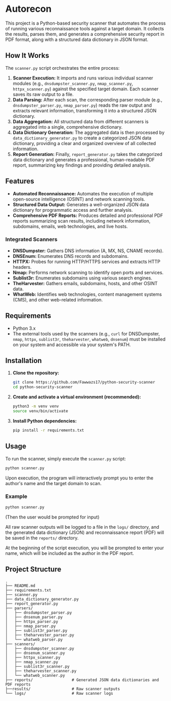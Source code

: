 # Autorecon

This project is a Python-based security scanner that automates the process of running various reconnaissance tools against a target domain. It collects the results, parses them, and generates a comprehensive security report in PDF format, along with a structured data dictionary in JSON format.

## How It Works

The `scanner.py` script orchestrates the entire process:

1.  **Scanner Execution:** It imports and runs various individual scanner modules (e.g., `dnsdumpster_scanner.py`, `nmap_scanner.py`, `httpx_scanner.py`) against the specified target domain. Each scanner saves its raw output to a file.
2.  **Data Parsing:** After each scan, the corresponding parser module (e.g., `dnsdumpster_parser.py`, `nmap_parser.py`) reads the raw output and extracts relevant information, transforming it into a structured JSON dictionary.
3.  **Data Aggregation:** All structured data from different scanners is aggregated into a single, comprehensive dictionary.
4.  **Data Dictionary Generation:** The aggregated data is then processed by `data_dictionary_generator.py` to create a categorized JSON data dictionary, providing a clear and organized overview of all collected information.
5.  **Report Generation:** Finally, `report_generator.py` takes the categorized data dictionary and generates a professional, human-readable PDF report, summarizing key findings and providing detailed analysis.

## Features

*   **Automated Reconnaissance:** Automates the execution of multiple open-source intelligence (OSINT) and network scanning tools.
*   **Structured Data Output:** Generates a well-organized JSON data dictionary for programmatic access and further analysis.
*   **Comprehensive PDF Reports:** Produces detailed and professional PDF reports summarizing scan results, including network information, subdomains, emails, web technologies, and live hosts.

### Integrated Scanners

*   **DNSDumpster:** Gathers DNS information (A, MX, NS, CNAME records).
*   **DNSEnum:** Enumerates DNS records and subdomains.
*   **HTTPX:** Probes for running HTTP/HTTPS services and extracts HTTP headers.
*   **Nmap:** Performs network scanning to identify open ports and services.
*   **Sublist3r:** Enumerates subdomains using various search engines.
*   **TheHarvester:** Gathers emails, subdomains, hosts, and other OSINT data.
*   **WhatWeb:** Identifies web technologies, content management systems (CMS), and other web-related information.

## Requirements

*   Python 3.x
*   The external tools used by the scanners (e.g., `curl` for DNSDumpster, `nmap`, `httpx`, `sublist3r`, `theharvester`, `whatweb`, `dnsenum`) must be installed on your system and accessible via your system's PATH.

## Installation

1.  **Clone the repository:**
    ```bash
    git clone https://github.com/Fawwazs17/python-security-scanner 
    cd python-security-scanner
    ```

2.  **Create and activate a virtual environment (recommended):**
    ```bash
    python3 -m venv venv
    source venv/bin/activate
    ```

3.  **Install Python dependencies:**
    ```bash
    pip install -r requirements.txt
    ```

## Usage

To run the scanner, simply execute the `scanner.py` script:

```bash
python scanner.py
```

Upon execution, the program will interactively prompt you to enter the author's name and the target domain to scan.

### Example

```bash
python scanner.py
```
(Then the user would be prompted for input)

All raw scanner outputs will be logged to a file in the `logs/` directory, and the generated data dictionary (JSON) and reconnaissance report (PDF) will be saved in the `reports/` directory.

At the beginning of the script execution, you will be prompted to enter your name, which will be included as the author in the PDF report.

## Project Structure

```
.
├── README.md
├── requirements.txt
├── scanner.py
├── data_dictionary_generator.py
├── report_generator.py
├── parsers/
│   ├── dnsdumpster_parser.py
│   ├── dnsenum_parser.py
│   ├── httpx_parser.py
│   ├── nmap_parser.py
│   ├── sublist3r_parser.py
│   ├── theharvester_parser.py
│   └── whatweb_parser.py
├── scanners/
│   ├── dnsdumpster_scanner.py
│   ├── dnsenum_scanner.py
│   ├── httpx_scanner.py
│   ├── nmap_scanner.py
│   ├── sublist3r_scanner.py
│   ├── theharvester_scanner.py
│   └── whatweb_scanner.py
├── reports/                 # Generated JSON data dictionaries and PDF reports
├──results/                  # Raw scanner outputs
└── logs/                    # Raw scanner logs
```
